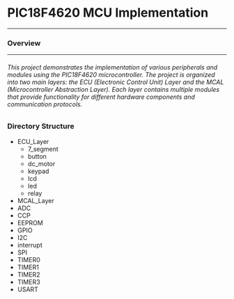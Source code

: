 # PIC18F4620 MCU Implementation
---
### Overview
---

###### This project demonstrates the implementation of various peripherals and modules using the PIC18F4620 microcontroller. The project is organized into two main layers: the ECU (Electronic Control Unit) Layer and the MCAL (Microcontroller Abstraction Layer). Each layer contains multiple modules that provide functionality for different hardware components and communication protocols.

### Directory Structure
+ ECU_Layer
  + 7_segment
  + button
  + dc_motor
  + keypad
  + lcd
  + led
  + relay
+ MCAL_Layer
+ ADC
+ CCP
+ EEPROM
+ GPIO
+ I2C
+ interrupt
+ SPI
+ TIMER0
+ TIMER1
+ TIMER2
+ TIMER3
+ USART
